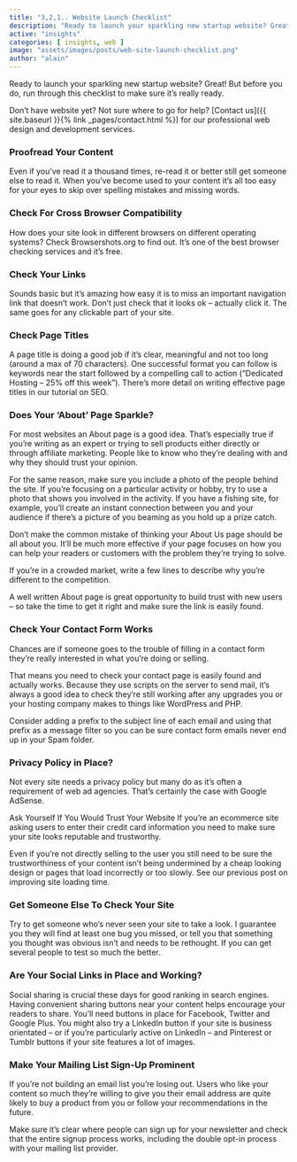 ```yaml
---
title: "3,2,1.. Website Launch Checklist"
description: "Ready to launch your sparkling new startup website? Great! But before you do, run through this checklist to make sure it’s really ready."
active: "insights"
categories: [ insights, web ]
image: "assets/images/posts/web-site-launch-checklist.png"
author: "alain"
---
```

Ready to launch your sparkling new startup website? Great! But before you do, run through this checklist to make sure it’s really ready.

Don’t have website yet? Not sure where to go for help? [Contact us]({{ site.baseurl }}{% link _pages/contact.html %}) for our professional web design and development services.

### Proofread Your Content
Even if you’ve read it a thousand times, re-read it or better still get someone else to read it. When you’ve become used to your content it’s all too easy for your eyes to skip over spelling mistakes and missing words.

### Check For Cross Browser Compatibility
How does your site look in different browsers on different operating systems? Check Browsershots.org to find out. It’s one of the best browser checking services and it’s free.

### Check Your Links
Sounds basic but it’s amazing how easy it is to miss an important navigation link that doesn’t work. Don’t just check that it looks ok – actually click it. The same goes for any clickable part of your site.

### Check Page Titles
A page title is doing a good job if it’s clear, meaningful and not too long (around a max of 70 characters). One successful format you can follow is keywords near the start followed by a compelling call to action (“Dedicated Hosting – 25% off this week”). There’s more detail on writing effective page titles in our tutorial on SEO.

### Does Your ‘About’ Page Sparkle?
For most websites an About page is a good idea. That’s especially true if you’re writing as an expert or trying to sell products either directly or through affiliate marketing. People like to know who they’re dealing with and why they should trust your opinion.

For the same reason, make sure you include a photo of the people behind the site. If you’re focusing on a particular activity or hobby, try to use a photo that shows you involved in the activity. If you have a fishing site, for example, you’ll create an instant connection between you and your audience if there’s a picture of you beaming as you hold up a prize catch.

Don’t make the common mistake of thinking your About Us page should be all about you. It’ll be much more effective if your page focuses on how you can help your readers or customers with the problem they’re trying to solve.

If you’re in a crowded market, write a few lines to describe why you’re different to the competition.

A well written About page is great opportunity to build trust with new users – so take the time to get it right and make sure the link is easily found.

### Check Your Contact Form Works
Chances are if someone goes to the trouble of filling in a contact form they’re really interested in what you’re doing or selling.

That means you need to check your contact page is easily found and actually works. Because they use scripts on the server to send mail, it’s always a good idea to check they’re still working after any upgrades you or your hosting company makes to things like WordPress and PHP.

Consider adding a prefix to the subject line of each email and using that prefix as a message filter so you can be sure contact form emails never end up in your Spam folder.

### Privacy Policy in Place?
Not every site needs a privacy policy but many do as it’s often a requirement of web ad agencies. That’s certainly the case with Google AdSense.

Ask Yourself If You Would Trust Your Website
If you’re an ecommerce site asking users to enter their credit card information you need to make sure your site looks reputable and trustworthy.

Even if you’re not directly selling to the user you still need to be sure the trustworthiness of your content isn’t being undermined by a cheap looking design or pages that load incorrectly or too slowly. See our previous post on improving site loading time.

### Get Someone Else To Check Your Site
Try to get someone who’s never seen your site to take a look. I guarantee you they will find at least one bug you missed, or tell you that something you thought was obvious isn’t and needs to be rethought. If you can get several people to test so much the better.

### Are Your Social Links in Place and Working?
Social sharing is crucial these days for good ranking in search engines. Having convenient sharing buttons near your content helps encourage your readers to share. You’ll need buttons in place for Facebook, Twitter and Google Plus. You might also try a LinkedIn button if your site is business orientated – or if you’re particularly active on LinkedIn – and Pinterest or Tumblr buttons if your site features a lot of images.

### Make Your Mailing List Sign-Up Prominent
If you’re not building an email list you’re losing out. Users who like your content so much they’re willing to give you their email address are quite likely to buy a product from you or follow your recommendations in the future.

Make sure it’s clear where people can sign up for your newsletter and check that the entire signup process works, including the double opt-in process with your mailing list provider.